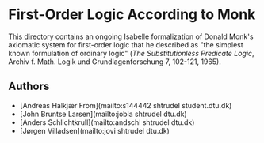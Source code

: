 # First-Order Logic According to Monk #

[This directory](https://bitbucket.org/isafol/isafol/src/master/FOL_Monk/) contains an ongoing Isabelle formalization of
Donald Monk's axiomatic system for first-order logic that he described as "the simplest known formulation of ordinary logic"
(_The Substitutionless Predicate Logic_, Archiv f. Math. Logik und Grundlagenforschung 7, 102-121, 1965).

## Authors ##

* [Andreas Halkjær From](mailto:s144442 shtrudel student.dtu.dk)
* [John Bruntse Larsen](mailto:jobla shtrudel dtu.dk)
* [Anders Schlichtkrull](mailto:andschl shtrudel dtu.dk)
* [Jørgen Villadsen](mailto:jovi shtrudel dtu.dk)

